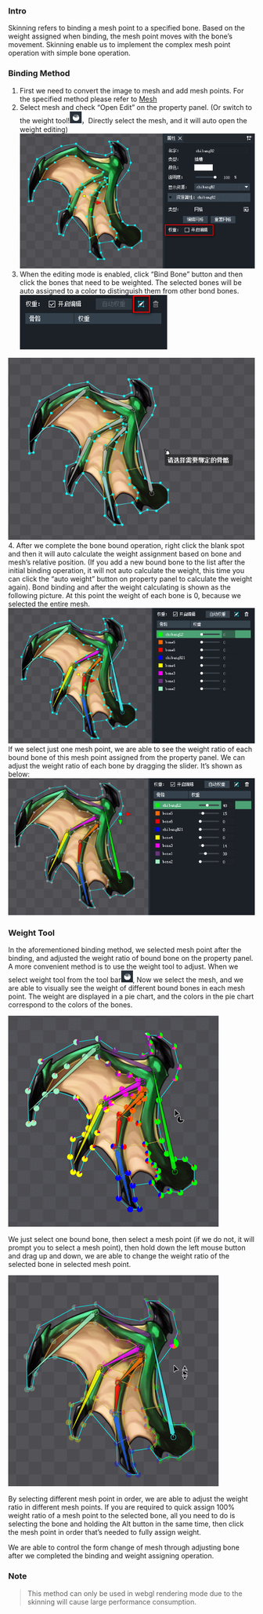 ### Intro
Skinning refers to binding a mesh point to a specified bone. Based on the weight assigned when binding, the mesh point moves with the bone’s movement. Skinning enable us to implement the complex mesh point operation with simple bone operation.

### Binding Method

1. First we need to convert the image to mesh and add mesh points. For the specified method please refer to [Mesh](../../../../DB/dbPro/advancedFeatures/grid/README.md)
2. Select mesh and check “Open Edit” on the property panel. (Or switch to the weight tool!![](5732eaaaed970.png)，Directly select the mesh, and it will auto open the weight editing)
![](5732eaaac19af.png)
3. When the editing mode is enabled, click “Bind Bone” button and then click the bones that need to be weighted. The selected bones will be auto assigned to a color to distinguish them from other bond bones.
![](5732eaaa853d9.png)

![](5732eaab2554a.png)
4. After we complete the bone bound operation, right click the blank spot and then it will auto calculate the weight assignment based on bone and mesh’s relative position. (If you add a new bound bone to the list after the initial binding operation, it will not auto calculate the weight, this time you can click the “auto weight” button on property panel to calculate the weight again). Bond binding and after the weight calculating is shown as the following picture. At this point the weight of each bone is 0, because we selected the entire mesh.
![](5732eaaa9e514.png)
If we select just one mesh point, we are able to see the weight ratio of each bound bone of this mesh point assigned from the property panel. We can adjust the weight ratio of each bone by dragging the slider. It’s shown as below:
![](5732eaaab3b2a.png)

### Weight Tool
In the aforementioned binding method, we selected mesh point after the binding, and adjusted the weight ratio of bound bone on the property panel. A more convenient method is to use the weight tool to adjust.
When we select weight tool from the tool bar![](5732eaaaed970.png), Now we select the mesh, and we are able to visually see the weight of different bound bones in each mesh point. The weight are displayed in a pie chart, and the colors in the pie chart correspond to the colors of the bones.

![](5732eaab0a297.png)

We just select one bound bone, then select a mesh point (if we do not, it will prompt you to select a mesh point), then hold down the left mouse button and drag up and down, we are able to change the weight ratio of the selected bone in selected mesh point.

![](5732eaaae3d8f.png)

By selecting different mesh point in order, we are able to adjust the weight ratio in different mesh points.
If you are required to quick assign 100% weight ratio of a mesh point to the selected bone, all you need to do is selecting the bone and holding the Alt button in the same time, then click the mesh point in order that’s needed to fully assign weight.

We are able to control the form change of mesh through adjusting bone after we completed the binding and weight assigning operation.

### Note
> This method can only be used in webgl rendering mode due to the skinning will cause large performance consumption.
